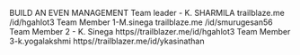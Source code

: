 BUILD AN EVEN MANAGEMENT
Team leader - K. SHARMILA
trailblaze.me /id/hgahlot3 
Team Member 1-M.sinega
trailblaze.me /id/smurugesan56 
Team Member 2 - K. Sinega
https//trailblazer.me/id/hgahlot3 
Team Member 3-k.yogalakshmi
https//trailblazer.me/id/ykasinathan

